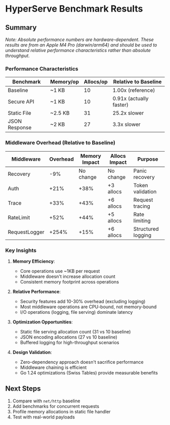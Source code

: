 # HyperServe Benchmark Results

## Summary

*Note: Absolute performance numbers are hardware-dependent. These results are from an Apple M4 Pro (darwin/arm64) and should be used to understand relative performance characteristics rather than absolute throughput.*

### Performance Characteristics

| Benchmark | Memory/op | Allocs/op | Relative to Baseline |
|-----------|-----------|-----------|---------------------|
| Baseline | ~1 KB | 10 | 1.00x (reference) |
| Secure API | ~1 KB | 10 | 0.91x (actually faster) |
| Static File | ~2.5 KB | 31 | 25.2x slower |
| JSON Response | ~2 KB | 27 | 3.3x slower |

### Middleware Overhead (Relative to Baseline)

| Middleware | Overhead | Memory Impact | Allocs Impact | Purpose |
|------------|----------|---------------|---------------|---------|
| Recovery | -9% | No change | No change | Panic recovery |
| Auth | +21% | +38% | +3 allocs | Token validation |
| Trace | +33% | +43% | +6 allocs | Request tracing |
| RateLimit | +52% | +44% | +5 allocs | Rate limiting |
| RequestLogger | +254% | +15% | +6 allocs | Structured logging |

### Key Insights

1. **Memory Efficiency**: 
   - Core operations use ~1KB per request
   - Middleware doesn't increase allocation count
   - Consistent memory footprint across operations

2. **Relative Performance**:
   - Security features add 10-30% overhead (excluding logging)
   - Most middleware operations are CPU-bound, not memory-bound
   - I/O operations (logging, file serving) dominate latency

3. **Optimization Opportunities**:
   - Static file serving allocation count (31 vs 10 baseline)
   - JSON encoding allocations (27 vs 10 baseline)
   - Buffered logging for high-throughput scenarios

4. **Design Validation**:
   - Zero-dependency approach doesn't sacrifice performance
   - Middleware chaining is efficient
   - Go 1.24 optimizations (Swiss Tables) provide measurable benefits

## Next Steps

1. Compare with `net/http` baseline
2. Add benchmarks for concurrent requests
3. Profile memory allocations in static file handler
4. Test with real-world payloads
